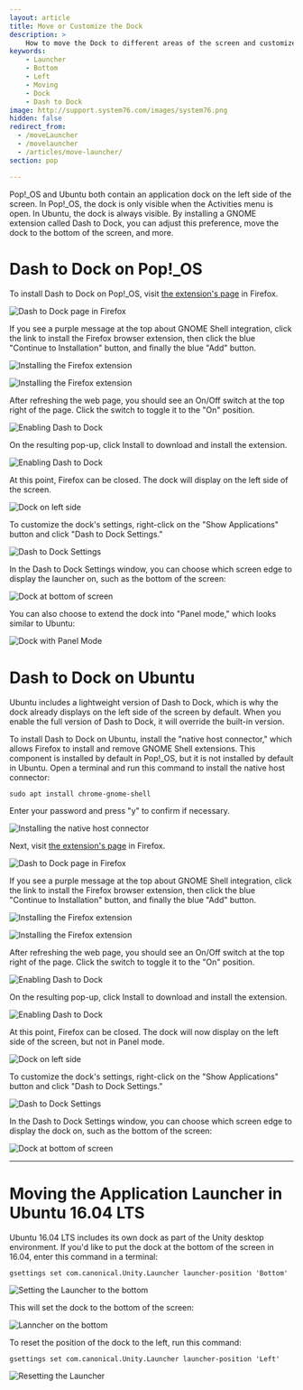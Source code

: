 ```yaml
---
layout: article
title: Move or Customize the Dock
description: >
    How to move the Dock to different areas of the screen and customize other settings.
keywords:
    - Launcher
    - Bottom
    - Left
    - Moving
    - Dock
    - Dash to Dock
image: http://support.system76.com/images/system76.png
hidden: false
redirect_from:
  - /moveLauncher
  - /movelauncher
  - /articles/move-launcher/
section: pop

---
```


Pop!\_OS and Ubuntu both contain an application dock on the left side of the screen. In Pop!\_OS, the dock is only visible when the Activities menu is open. In Ubuntu, the dock is always visible. By installing a GNOME extension called Dash to Dock, you can adjust this preference, move the dock to the bottom of the screen, and more.

# Dash to Dock on Pop!\_OS

To install Dash to Dock on Pop!\_OS, visit [the extension's page](https://extensions.gnome.org/extension/307/dash-to-dock/) in Firefox.

![Dash to Dock page in Firefox](/images/dash-to-dock/pop-firefox1.png)

If you see a purple message at the top about GNOME Shell integration, click the link to install the Firefox browser extension, then click the blue "Continue to Installation" button, and finally the blue "Add" button.

![Installing the Firefox extension](/images/dash-to-dock/pop-firefox2.png)

![Installing the Firefox extension](/images/dash-to-dock/pop-firefox3.png)

After refreshing the web page, you should see an On/Off switch at the top right of the page. Click the switch to toggle it to the "On" position.

![Enabling Dash to Dock](/images/dash-to-dock/pop-firefox4.png)

On the resulting pop-up, click Install to download and install the extension.

![Enabling Dash to Dock](/images/dash-to-dock/pop-install-extension.png)

At this point, Firefox can be closed. The dock will display on the left side of the screen.

![Dock on left side](/images/dash-to-dock/pop-launcher1.png)

To customize the dock's settings, right-click on the "Show Applications" button and click "Dash to Dock Settings."

![Dash to Dock Settings](/images/dash-to-dock/pop-launcher2.png)

In the Dash to Dock Settings window, you can choose which screen edge to display the launcher on, such as the bottom of the screen:

![Dock at bottom of screen](/images/dash-to-dock/pop-launcher3.png)

You can also choose to extend the dock into "Panel mode," which looks similar to Ubuntu:

![Dock with Panel Mode](/images/dash-to-dock/pop-launcher4.png)

# Dash to Dock on Ubuntu

Ubuntu includes a lightweight version of Dash to Dock, which is why the dock already displays on the left side of the screen by default. When you enable the full version of Dash to Dock, it will override the built-in version.

To install Dash to Dock on Ubuntu, install the "native host connector," which allows Firefox to install and remove GNOME Shell extensions. This component is installed by default in Pop!\_OS, but it is not installed by default in Ubuntu. Open a terminal and run this command to install the native host connector:

```
sudo apt install chrome-gnome-shell
```

Enter your password and press "y" to confirm if necessary.

![Installing the native host connector](/images/dash-to-dock/ubuntu-native-host-connector.png)

Next, visit [the extension's page](https://extensions.gnome.org/extension/307/dash-to-dock/) in Firefox.

![Dash to Dock page in Firefox](/images/dash-to-dock/ubuntu-firefox1.png)

If you see a purple message at the top about GNOME Shell integration, click the link to install the Firefox browser extension, then click the blue "Continue to Installation" button, and finally the blue "Add" button.

![Installing the Firefox extension](/images/dash-to-dock/ubuntu-firefox2.png)

![Installing the Firefox extension](/images/dash-to-dock/ubuntu-firefox3.png)

After refreshing the web page, you should see an On/Off switch at the top right of the page. Click the switch to toggle it to the "On" position.

![Enabling Dash to Dock](/images/dash-to-dock/ubuntu-firefox4.png)

On the resulting pop-up, click Install to download and install the extension.

![Enabling Dash to Dock](/images/dash-to-dock/ubuntu-install-extension.png)

At this point, Firefox can be closed. The dock will now display on the left side of the screen, but not in Panel mode.

![Dock on left side](/images/dash-to-dock/ubuntu-launcher1.png)

To customize the dock's settings, right-click on the "Show Applications" button and click "Dash to Dock Settings."

![Dash to Dock Settings](/images/dash-to-dock/ubuntu-launcher2.png)

In the Dash to Dock Settings window, you can choose which screen edge to display the dock on, such as the bottom of the screen:

![Dock at bottom of screen](/images/dash-to-dock/ubuntu-launcher3.png)

---

# Moving the Application Launcher in Ubuntu 16.04 LTS

Ubuntu 16.04 LTS includes its own dock as part of the Unity desktop environment. If you'd like to put the dock at the bottom of the screen in 16.04, enter this command in a terminal:

```
gsettings set com.canonical.Unity.Launcher launcher-position 'Bottom'
```

![Setting the Launcher to the bottom](/images/dash-to-dock/unity1.png)

This will set the dock to the bottom of the screen:

![Lanncher on the bottom](/images/dash-to-dock/unity2.png)

To reset the position of the dock to the left, run this command:

```
gsettings set com.canonical.Unity.Launcher launcher-position 'Left'
```

![Resetting the Launcher](/images/dash-to-dock/unity3.png)
